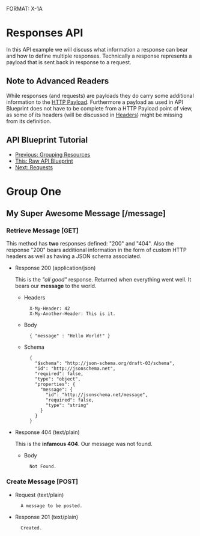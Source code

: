 FORMAT: X-1A

# Responses API
In this API example we will discuss what information a response can bear and how to define multiple responses. Technically a response represents a payload that is sent back in response to a request.

## Note to Advanced Readers
While responses (and requests) are payloads they do carry some additional information to the [HTTP Payload](http://www.w3.org/TR/di-gloss/#def-http-payload-entity). Furthermore a payload as used in API Blueprint does not have to be complete from a HTTP Payload point of view, as some of its headers (will be discussed in [Headers](https://github.com/apiaryio/api-blueprint/blob/master/examples/7.%20Headers.md)) might be missing from its definition. 

## API Blueprint Tutorial
+ [Previous: Grouping Resources](https://github.com/apiaryio/api-blueprint/blob/master/examples/4.%20Grouping%20Resources.md)
+ [This: Raw API Blueprint](https://raw.github.com/apiaryio/api-blueprint/master/examples/5.%20Responses.md)
+ [Next: Requests](https://github.com/apiaryio/api-blueprint/blob/master/examples/6.%20Requests.md)

# Group One

## My Super Awesome Message [/message]

### Retrieve Message [GET]
This method has **two** responses defined: "200" and "404". Also the response "200" bears additional information in the form of custom HTTP headers as well as having a JSON schema associated.

+ Response 200 (application/json)

  This is the *"all good"* response. Returned when everything went well. It bears our **message** to the world.

    + Headers

            X-My-Header: 42
            X-My-Another-Header: This is it.

    + Body

            { "message" : "Hello World!" }

    + Schema

            {
              "$schema": "http://json-schema.org/draft-03/schema",
              "id": "http://jsonschema.net",
              "required": false,
              "type": "object",
              "properties": {
                "message": {
                  "id": "http://jsonschema.net/message",
                  "required": false,
                  "type": "string"
                }
              }
            }

+ Response 404 (text/plain)

  This is the **infamous 404**. Our message was not found.

    + Body

            Not Found.
        
### Create Message [POST]

+ Request (text/plain)

        A message to be posted.
        
+ Response 201 (text/plain)

        Created.
